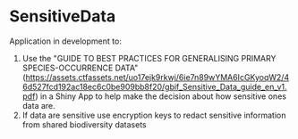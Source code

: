 # SensitiveData

Application in development to:
1) Use the "GUIDE TO BEST PRACTICES FOR GENERALISING  PRIMARY SPECIES-OCCURRENCE DATA" (https://assets.ctfassets.net/uo17ejk9rkwj/6ie7n89wYMA6IcGKyoqW2/46d527fcd192ac18ec6c0be909bb8f20/gbif_Sensitive_Data_guide_en_v1.pdf) in a Shiny App to help make the decision about how sensitive ones data are.
2) If data are sensitive use encryption keys to redact sensitive information from shared biodiversity datasets